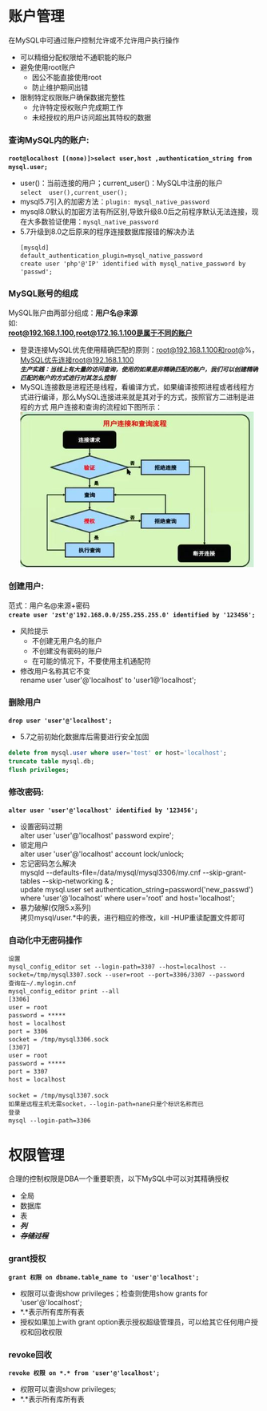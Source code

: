 # 账户管理

在MySQL中可通过账户控制允许或不允许用户执行操作  
- 可以精细分配权限给不通职能的账户
- 避免使用root账户
	- 因公不能直接使用root
	- 防止维护期间出错
- 限制特定权限账户确保数据完整性
	- 允许特定授权账户完成期工作
	- 未经授权的用户访问超出其特权的数据
	

### 查询MySQL内的账户: 

**`root@localhost [(none)]>select user,host ,authentication_string from mysql.user;`**

- user()：当前连接的用户；current_user()：MySQL中注册的账户  
  `select  user(),current_user();`
- mysql5.7引入的加密方法：`plugin: mysql_native_password`  
- mysql8.0默认的加密方法有所区别,导致升级8.0后之前程序默认无法连接，现在大多数验证使用：`mysql_native_password`
- 5.7升级到8.0之后原来的程序连接数据库报错的解决办法  
  ```
  [mysqld]
  default_authentication_plugin=mysql_native_password
  create user 'php'@'IP' identified with mysql_native_password by 'passwd';
  ```

### MySQL账号的组成

MySQL账户由两部分组成：**用户名@来源**  
如:  
**root@192.168.1.100,root@172.16.1.100是属于不同的账户**  
- 登录连接MySQL优先使用精确匹配的原则：root@192.168.1.100和root@%，MySQL优先连接root@192.168.1.100  
***`生产实践：当线上有大量的访问查询，使用的如果是非精确匹配的账户，我们可以创建精确匹配的账户的方式进行对其怎么控制`***
- MySQL连接数是进程还是线程，看编译方式，如果编译按照进程或者线程方式进行编译，那么MySQL连接进来就是其对于的方式，按照官方二进制是进程的方式
用户连接和查询的流程如下图所示：  
![](images/用户管理01.jpg)


### 创建用户:
范式：用户名@来源+密码  
**`create user 'zst'@'192.168.0.0/255.255.255.0' identified by '123456';`**
- 风险提示
	- 不创建无用户名的账户
	- 不创建没有密码的账户
	- 在可能的情况下，不要使用主机通配符
- 修改用户名称其它不变  
	rename user 'user'@'localhost' to 'user1@'localhost';

	
### 删除用户
**`drop user 'user'@'localhost';`**
- 5.7之前初始化数据库后需要进行安全加固  
```sql
delete from mysql.user where user='test' or host='localhost';
truncate table mysql.db;
flush privileges;
```
	
### 修改密码:			
**`alter user 'user'@'localhost' identified by '123456';`**
- 设置密码过期  
  alter user 'user'@'localhost' password expire';  
- 锁定用户  
  alter user 'user'@'localhost' account lock/unlock;  
- 忘记密码怎么解决  
  mysqld --defaults-file=/data/mysql/mysql3306/my.cnf --skip-grant-tables --skip-networking  & ;  
  update mysql.user set authentication_string=password('new_passwd') where 'user'@'localhost' where user='root' and host='localhost';
- 暴力破解(仅限5.x系列)  
   拷贝mysql/user.*中的表，进行相应的修改，kill -HUP重读配置文件即可
  
### 自动化中无密码操作
```
设置
mysql_config_editor set --login-path=3307 --host=localhost --socket=/tmp/mysql3307.sock --user=root --port=3306/3307 --password
查询在~/.mylogin.cnf
mysql_config_editor print --all
[3306]
user = root
password = *****
host = localhost
port = 3306
socket = /tmp/mysql3306.sock
[3307]
user = root
password = *****
port = 3307
host = localhost

socket = /tmp/mysql3307.sock
如果是远程主机无需socket，--login-path=nane只是个标识名称而已
登录
mysql --login-path=3306
```
  
  
  
# 权限管理

合理的控制权限是DBA一个重要职责，以下MySQL中可以对其精确授权
- 全局
- 数据库
- 表
- ***~~列~~***
- ***~~存储过程~~***

### grant授权

**`grant 权限 on dbname.table_name to 'user'@'localhost';`**    

- 权限可以查询show privileges；检查则使用show grants for 'user'@'localhost';
- \*.\*表示所有库所有表
- 授权如果加上with grant option表示授权超级管理员，可以给其它任何用户授权和回收权限

### revoke回收

**`revoke 权限 on *.* from 'user'@'localhost';`**   

- 权限可以查询show privileges;
- \*.\*表示所有库所有表



  